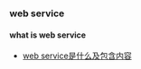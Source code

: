 ### web service


#### what is web service

- [web service是什么及包含内容](https://www.cnblogs.com/xingkongcanghai/p/15029460.html)
